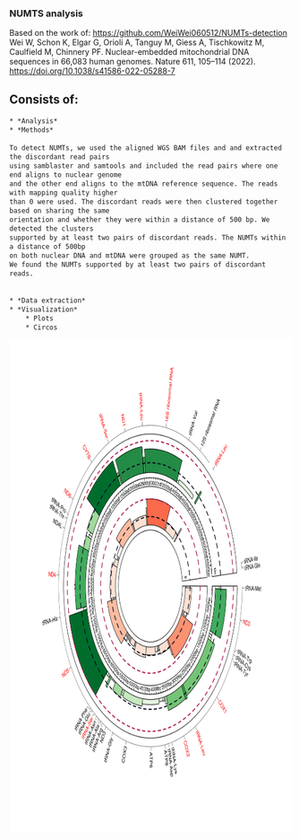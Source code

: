 ### NUMTS analysis

Based on the work of: https://github.com/WeiWei060512/NUMTs-detection
Wei W, Schon K, Elgar G, Orioli A, Tanguy M, Giess A, Tischkowitz M, Caulfield M, Chinnery PF. Nuclear-embedded mitochondrial DNA sequences in 66,083 human genomes. Nature 611, 105–114 (2022). https://doi.org/10.1038/s41586-022-05288-7

## Consists of: 
	* *Analysis*  
	* *Methods*  
	  
	To detect NUMTs, we used the aligned WGS BAM files and and extracted the discordant read pairs  
	using samblaster and samtools and included the read pairs where one end aligns to nuclear genome  
	and the other end aligns to the mtDNA reference sequence. The reads with mapping quality higher  
	than 0 were used. The discordant reads were then clustered together based on sharing the same  
	orientation and whether they were within a distance of 500 bp. We detected the clusters  
	supported by at least two pairs of discordant reads. The NUMTs within a distance of 500bp  
	on both nuclear DNA and mtDNA were grouped as the same NUMT.  
	We found the NUMTs supported by at least two pairs of discordant reads. 
	

	* *Data extraction*  
	* *Visualization*  
		* Plots  
		* Circos  

<img alt="alt_text" width="880px" height="880px" src="Plots/knonwn_numts_circos_vs_RILs.svg"/>
